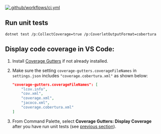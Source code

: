 [![.github/workflows/ci.yml](https://github.com/AjayKMehta/Dappery/actions/workflows/ci.yml/badge.svg)](https://github.com/AjayKMehta/Dappery/actions/workflows/ci.yml)

## Run unit tests

```shell
dotnet test /p:CollectCoverage=true /p:CoverletOutputFormat=cobertura
```

## Display code coverage in VS Code:

1. Install [Coverage Gutters](https://marketplace.visualstudio.com/items?itemName=ryanluker.vscode-coverage-gutters) if not already installed.
2. Make sure the setting `coverage-gutters.coverageFileNames` in `settings.json` includes `"coverage.cobertura.xml"` as shown below:

    ```json
    "coverage-gutters.coverageFileNames": [
        "lcov.info",
        "cov.xml",
        "coverage.xml",
        "jacoco.xml",
        "coverage.cobertura.xml"
    ]
    ```

3. From Command Palette, select **Coverage Gutters: Display Coverage** after you have run unit tests (see [previous section](#run-unit-tests)).
